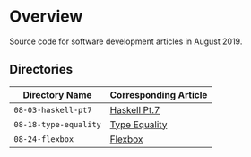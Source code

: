 # Overview

Source code for software development articles in August 2019.

## Directories

| Directory Name                           | Corresponding Article                                                  |
|------------------------------------------|------------------------------------------------------------------------|
| `08-03-haskell-pt7`                      | [Haskell Pt.7](https://jarombek.com/blog/aug-3-2019-haskell-pt7)       |
| `08-18-type-equality`                    | [Type Equality](https://jarombek.com/blog/aug-18-2019-type-equality)   |
| `08-24-flexbox`                          | [Flexbox](https://jarombek.com/blog/aug-24-2019-flexbox)               |
